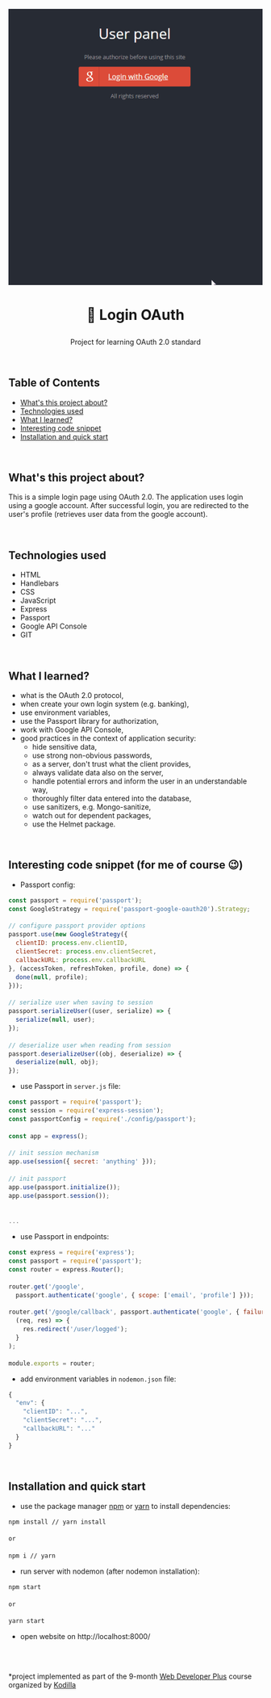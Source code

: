 <p align="center">
<a href="https://github.com/grzegorz-jodlowski/login-OAuth"><img src="public/logo.gif" title="login" alt="snippet of user panel - login with Google"></a>
</p>



# <p align="center">🔐 Login OAuth</p>
<p align="center">Project for learning OAuth 2.0 standard</p>

</br>

## Table of Contents

- [What's this project about?](#about)
- [Technologies used](#tech)
- [What I learned?](#what)
- [Interesting code snippet](#inter)
- [Installation and quick start](#install)

</br>

## <a name="about"></a>What's this project about?

This is a simple login page using OAuth 2.0. The application uses login using a google account. After successful login, you are redirected to the user's profile (retrieves user data from the google account).


</br>

## <a name="tech"></a>Technologies used
- HTML
- Handlebars
- CSS
- JavaScript
- Express
- Passport
- Google API Console
- GIT

</br>

## <a name="what"></a>What I learned?

- what is the OAuth 2.0 protocol,
- when create your own login system (e.g. banking),
- use environment variables,
- use the Passport library for authorization,
- work with Google API Console,
- good practices in the context of application security:
  - hide sensitive data,
  - use strong non-obvious passwords,
  - as a server, don't trust what the client provides,
  - always validate data also on the server,
  - handle potential errors and inform the user in an understandable way,
  - thoroughly filter data entered into the database,
  - use sanitizers, e.g. Mongo-sanitize,
  - watch out for dependent packages,
  - use the Helmet package.



</br>

## <a name="inter"></a>Interesting code snippet (for me of course 😉)
- Passport config:

```js
const passport = require('passport');
const GoogleStrategy = require('passport-google-oauth20').Strategy;

// configure passport provider options
passport.use(new GoogleStrategy({
  clientID: process.env.clientID,
  clientSecret: process.env.clientSecret,
  callbackURL: process.env.callbackURL
}, (accessToken, refreshToken, profile, done) => {
  done(null, profile);
}));

// serialize user when saving to session
passport.serializeUser((user, serialize) => {
  serialize(null, user);
});

// deserialize user when reading from session
passport.deserializeUser((obj, deserialize) => {
  deserialize(null, obj);
});
```

- use Passport in `server.js` file:

```js
const passport = require('passport');
const session = require('express-session');
const passportConfig = require('./config/passport');

const app = express();

// init session mechanism
app.use(session({ secret: 'anything' }));

// init passport
app.use(passport.initialize());
app.use(passport.session());


...

```
- use Passport in endpoints:

```js
const express = require('express');
const passport = require('passport');
const router = express.Router();

router.get('/google',
  passport.authenticate('google', { scope: ['email', 'profile'] }));

router.get('/google/callback', passport.authenticate('google', { failureRedirect: '/user/no-permission' }),
  (req, res) => {
    res.redirect('/user/logged');
  }
);

module.exports = router;

```
- add environment variables in `nodemon.json` file:

```js
{
  "env": {
    "clientID": "...",
    "clientSecret": "...",
    "callbackURL": "..."
  }
}

```

</br>

## <a name="install"></a>Installation and quick start

- use the package manager [npm](https://www.npmjs.com/get-npm) or [yarn](https://classic.yarnpkg.com/en/) to install dependencies:

```bash
npm install // yarn install

or

npm i // yarn
```
- run server with nodemon (after nodemon installation):

```bash
npm start

or

yarn start
```
- open website on http://localhost:8000/




</br>
</br>

  *project implemented as part of the 9-month [Web Developer Plus](https://kodilla.com/pl/bootcamp/webdeveloper/?type=wdp&editionId=309) course organized by [Kodilla](https://drive.google.com/file/d/1AZGDMtjhsHbrtXhRSIlRKKc3RCxQk6YY/view?usp=sharing)
